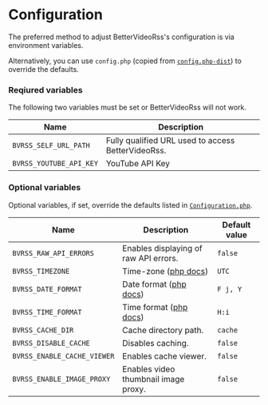 # Configuration
The preferred method to adjust BetterVideoRss's configuration is via environment variables.

Alternatively, you can use `config.php` (copied from [`config.php-dist`](../config.php-dist)) to override the defaults.

### Reqiured variables
The following two variables must be set or BetterVideoRss will not work.

| Name      			| Description										 |
|--						| --												 |
|`BVRSS_SELF_URL_PATH`	| Fully qualified URL used to access BetterVideoRss. |
|`BVRSS_YOUTUBE_API_KEY`| YouTube API Key 									 |

### Optional variables

Optional variables, if set, override the defaults listed in [`Configuration.php`](../include/Configuration.php#L24).

| Name      					| Description							| Default value |
|--								| --									|--				|
|`BVRSS_RAW_API_ERRORS`			| Enables displaying of raw API errors.	| `false`		|
|`BVRSS_TIMEZONE`				| Time-zone ([php docs](https://www.php.net/manual/en/timezones.php))							|`UTC`			|
|`BVRSS_DATE_FORMAT`			| Date format ([php docs](https://www.php.net/manual/en/function.date.php))						|`F j, Y`		|
|`BVRSS_TIME_FORMAT`			| Time format ([php docs](https://www.php.net/manual/en/function.date.php))						|`H:i`			|
|`BVRSS_CACHE_DIR`				| Cache directory path. 				|`cache`		|
|`BVRSS_DISABLE_CACHE`			| Disables caching.						|`false`		|
|`BVRSS_ENABLE_CACHE_VIEWER`	| Enables cache viewer.			  		|`false`		|
|`BVRSS_ENABLE_IMAGE_PROXY`		| Enables video thumbnail image proxy.	|`false`		|